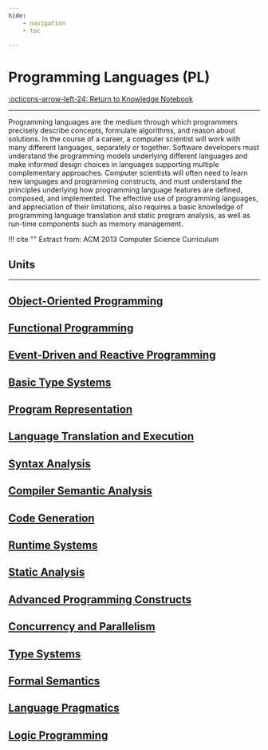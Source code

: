 ```yaml
---
hide:
    - navigation
    - toc

---
```


# Programming Languages (PL)

[:octicons-arrow-left-24: Return to Knowledge Notebook](/Knowledge-Notebook/)

---

Programming languages are the medium through which programmers precisely describe
concepts, formulate algorithms, and reason about solutions. In the course of a career, a computer
scientist will work with many different languages, separately or together. Software developers
must understand the programming models underlying different languages and make informed
design choices in languages supporting multiple complementary approaches. Computer
scientists will often need to learn new languages and programming constructs, and must
understand the principles underlying how programming language features are defined,
composed, and implemented. The effective use of programming languages, and appreciation of
their limitations, also requires a basic knowledge of programming language translation and static
program analysis, as well as run-time components such as memory management.

!!! cite ""
    Extract from: ACM 2013 Computer Science Curriculum

## Units

---

<div class="container px-4 py-2" id="custom-cards">
    <div class="row row-cols-1 row-cols-lg-3 align-items-stretch g-4 py-3">
        <div class="col">
            <a href="01_Object-Oriented-Programming">
                <div class="card card-cover h-100 overflow-hidden text-white bg-dark rounded-5 shadow-lg">
                    <div class="d-flex flex-column h-100 p-5 pb-3 text-white text-shadow-1">
                        <h2>Object-Oriented Programming</h2>
                    </div>
                </div>
            </a>
        </div>
        <div class="col">
            <a href="02_Functional-Programming">
                <div class="card card-cover h-100 overflow-hidden text-white bg-dark rounded-5 shadow-lg">
                    <div class="d-flex flex-column h-100 p-5 pb-3 text-white text-shadow-1">
                        <h2>Functional Programming</h2>
                    </div>
                </div>
            </a>
        </div>
        <div class="col">
            <a href="03_Event-Driven-Reactive-Programming">
                <div class="card card-cover h-100 overflow-hidden text-white bg-dark rounded-5 shadow-lg">
                    <div class="d-flex flex-column h-100 p-5 pb-3 text-shadow-1">
                        <h2>Event-Driven and Reactive Programming</h2>
                    </div>
                </div>
            </a>
        </div>
    </div>
    <div class="row row-cols-1 row-cols-lg-3 align-items-stretch g-4 py-3">
        <div class="col">
            <a href="04_Basic-Type-Systems">
                <div class="card card-cover h-100 overflow-hidden text-white bg-dark rounded-5 shadow-lg">
                    <div class="d-flex flex-column h-100 p-5 pb-3 text-white text-shadow-1">
                        <h2>Basic Type Systems</h2>
                    </div>
                </div>
            </a>
        </div>
        <div class="col">
            <a href="05_Program-Representation">
                <div class="card card-cover h-100 overflow-hidden text-white bg-dark rounded-5 shadow-lg">
                    <div class="d-flex flex-column h-100 p-5 pb-3 text-white text-shadow-1">
                        <h2>Program Representation</h2>
                    </div>
                </div>
            </a>
        </div>
        <div class="col">
            <a href="06_Language-Translation-Execution">
                <div class="card card-cover h-100 overflow-hidden text-white bg-dark rounded-5 shadow-lg">
                    <div class="d-flex flex-column h-100 p-5 pb-3 text-shadow-1">
                        <h2>Language Translation and Execution</h2>
                    </div>
                </div>
            </a>
        </div>
    </div>
    <div class="row row-cols-1 row-cols-lg-3 align-items-stretch g-4 py-3">
        <div class="col">
            <a href="07_Syntax-Analysis">
                <div class="card card-cover h-100 overflow-hidden text-white bg-dark rounded-5 shadow-lg">
                    <div class="d-flex flex-column h-100 p-5 pb-3 text-white text-shadow-1">
                        <h2>Syntax Analysis</h2>
                    </div>
                </div>
            </a>
        </div>
        <div class="col">
            <a href="08_Compiler-Semantic-Analysis">
                <div class="card card-cover h-100 overflow-hidden text-white bg-dark rounded-5 shadow-lg">
                    <div class="d-flex flex-column h-100 p-5 pb-3 text-white text-shadow-1">
                        <h2>Compiler Semantic Analysis</h2>
                    </div>
                </div>
            </a>
        </div>
        <div class="col">
            <a href="09_Code-Generation">
                <div class="card card-cover h-100 overflow-hidden text-white bg-dark rounded-5 shadow-lg">
                    <div class="d-flex flex-column h-100 p-5 pb-3 text-shadow-1">
                        <h2>Code Generation</h2>
                    </div>
                </div>
            </a>
        </div>
    </div>
    <div class="row row-cols-1 row-cols-lg-3 align-items-stretch g-4 py-3">
        <div class="col">
            <a href="10_Runtime-Systems">
                <div class="card card-cover h-100 overflow-hidden text-white bg-dark rounded-5 shadow-lg">
                    <div class="d-flex flex-column h-100 p-5 pb-3 text-white text-shadow-1">
                        <h2>Runtime Systems</h2>
                    </div>
                </div>
            </a>
        </div>
        <div class="col">
            <a href="11_Static-Analysis">
                <div class="card card-cover h-100 overflow-hidden text-white bg-dark rounded-5 shadow-lg">
                    <div class="d-flex flex-column h-100 p-5 pb-3 text-white text-shadow-1">
                        <h2>Static Analysis</h2>
                    </div>
                </div>
            </a>
        </div>
        <div class="col">
            <a href="12_Advanced-Programming-Constructs">
                <div class="card card-cover h-100 overflow-hidden text-white bg-dark rounded-5 shadow-lg">
                    <div class="d-flex flex-column h-100 p-5 pb-3 text-shadow-1">
                        <h2>Advanced Programming Constructs</h2>
                    </div>
                </div>
            </a>
        </div>
    </div>
    <div class="row row-cols-1 row-cols-lg-3 align-items-stretch g-4 py-3">
        <div class="col">
            <a href="13_Concurrency-Parallelism">
                <div class="card card-cover h-100 overflow-hidden text-white bg-dark rounded-5 shadow-lg">
                    <div class="d-flex flex-column h-100 p-5 pb-3 text-white text-shadow-1">
                        <h2>Concurrency and Parallelism</h2>
                    </div>
                </div>
            </a>
        </div>
        <div class="col">
            <a href="14_Type-Systems">
                <div class="card card-cover h-100 overflow-hidden text-white bg-dark rounded-5 shadow-lg">
                    <div class="d-flex flex-column h-100 p-5 pb-3 text-white text-shadow-1">
                        <h2>Type Systems</h2>
                    </div>
                </div>
            </a>
        </div>
        <div class="col">
            <a href="15_Formal-Semantics">
                <div class="card card-cover h-100 overflow-hidden text-white bg-dark rounded-5 shadow-lg">
                    <div class="d-flex flex-column h-100 p-5 pb-3 text-shadow-1">
                        <h2>Formal Semantics</h2>
                    </div>
                </div>
            </a>
        </div>
    </div>
    <div class="row row-cols-1 row-cols-lg-3 align-items-stretch g-4 py-3">
        <div class="col">
            <a href="16_Language-Pragmatics">
                <div class="card card-cover h-100 overflow-hidden text-white bg-dark rounded-5 shadow-lg">
                    <div class="d-flex flex-column h-100 p-5 pb-3 text-white text-shadow-1">
                        <h2>Language Pragmatics</h2>
                    </div>
                </div>
            </a>
        </div>
        <div class="col">
            <a href="17_Logic-Programming">
                <div class="card card-cover h-100 overflow-hidden text-white bg-dark rounded-5 shadow-lg">
                    <div class="d-flex flex-column h-100 p-5 pb-3 text-white text-shadow-1">
                        <h2>Logic Programming</h2>
                    </div>
                </div>
            </a>
        </div>
    </div>
</div>
